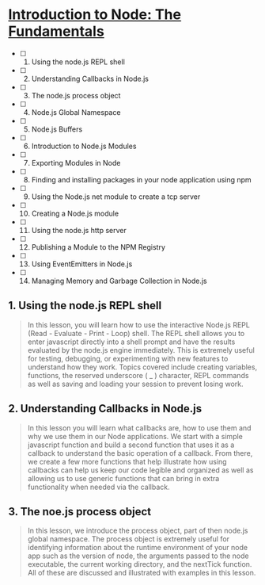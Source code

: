 # [Introduction to Node: The Fundamentals](https://egghead.io/courses/introduction-to-node-the-fundamentals)

- [ ] 1. Using the node.js REPL shell
- [ ] 2. Understanding Callbacks in Node.js
- [ ] 3. The node.js process object
- [ ] 4. Node.js Global Namespace
- [ ] 5. Node.js Buffers
- [ ] 6. Introduction to Node.js Modules
- [ ] 7. Exporting Modules in Node
- [ ] 8. Finding and installing packages in your node application using npm
- [ ] 9. Using the Node.js net module to create a tcp server
- [ ] 10. Creating a Node.js module
- [ ] 11. Using the node.js http server
- [ ] 12. Publishing a Module to the NPM Registry
- [ ] 13. Using EventEmitters in Node.js
- [ ] 14. Managing Memory and Garbage Collection in Node.js

## 1. Using the node.js REPL shell

> In this lesson, you will learn how to use the interactive Node.js REPL (Read - Evaluate - Print - Loop) shell. The REPL shell allows you to enter javascript directly into a shell prompt and have the results evaluated by the node.js engine immediately. This is extremely useful for testing, debugging, or experimenting with new features to understand how they work. Topics covered include creating variables, functions, the reserved underscore ( _ ) character, REPL commands as well as saving and loading your session to prevent losing work.

## 2. Understanding Callbacks in Node.js

> In this lesson you will learn what callbacks are, how to use them and why we use them in our Node applications. We start with a simple javascript function and build a second function that uses it as a callback to understand the basic operation of a callback. From there, we create a few more functions that help illustrate how using callbacks can help us keep our code legible and organized as well as allowing us to use generic functions that can bring in extra functionality when needed via the callback.

## 3. The noe.js process object

> In this lesson, we introduce the process object, part of then node.js global namespace. The process object is extremely useful for identifying information about the runtime environment of your node app such as the version of node, the arguments passed to the node executable, the current working directory, and the nextTick function. All of these are discussed and illustrated with examples in this lesson.
